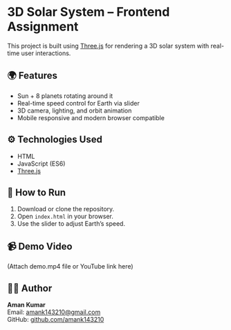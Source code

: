 # 3D Solar System – Frontend Assignment

This project is built using [Three.js](https://threejs.org/) for rendering a 3D solar system with real-time user interactions.

## 🌍 Features

- Sun + 8 planets rotating around it
- Real-time speed control for Earth via slider
- 3D camera, lighting, and orbit animation
- Mobile responsive and modern browser compatible

## ⚙️ Technologies Used

- HTML
- JavaScript (ES6)
- [Three.js](https://threejs.org/)

## 🚀 How to Run

1. Download or clone the repository.
2. Open `index.html` in your browser.
3. Use the slider to adjust Earth’s speed.

## 📹 Demo Video

(Attach demo.mp4 file or YouTube link here)

## 🧑‍💻 Author

**Aman Kumar**  
Email: amank143210@gmail.com  
GitHub: [github.com/amank143210](https://github.com/amank143210)
